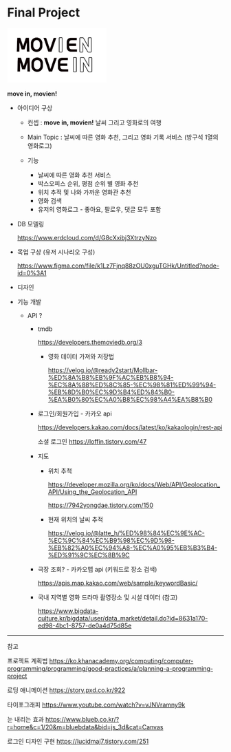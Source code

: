 # Final Project 



![캡처](final_project.assets/캡처-16526784052571.PNG)

**move in, movien!**



- 아이디어 구상

  - 컨셉 : **move in, movien!** 날씨 그리고 영화로의 여행

  - Main Topic :  날씨에 따른 영화 추천, 그리고 영화 기록 서비스 (방구석 1열의 영화로그)

  - 기능  
    - 날씨에 따른 영화 추천 서비스
    - 박스오피스 순위, 평점 순위 별 영화 추천
    - 위치 추적 및 나와 가까운 영화관 추천
    - 영화 검색
    - 유저의 영화로그 - 좋아요, 팔로우, 댓글 모두 포함

  

- DB 모델링

  https://www.erdcloud.com/d/G8cXxibj3XtrzyNzo

  

- 목업 구상 (유저 시나리오 구성)

  https://www.figma.com/file/k1Lz7Fjnq88zOU0xguTGHk/Untitled?node-id=0%3A1

  

- 디자인

  

- 기능 개발

  - API ?

    - tmdb

      https://developers.themoviedb.org/3

      - 영화 데이터 가져와 저장법

        https://velog.io/@ready2start/Mollbar-%ED%8A%B8%EB%9F%AC%EB%B8%94-%EC%8A%88%ED%8C%85-%EC%98%81%ED%99%94-%EB%8D%B0%EC%9D%B4%ED%84%B0-%EA%B0%80%EC%A0%B8%EC%98%A4%EA%B8%B0

        
    
    - 로그인/회원가입 - 카카오 api
    
      https://developers.kakao.com/docs/latest/ko/kakaologin/rest-api
    
      소셜 로그인 https://loffin.tistory.com/47
    
    - 지도 
    
      - 위치 추척
    
        https://developer.mozilla.org/ko/docs/Web/API/Geolocation_API/Using_the_Geolocation_API
    
        https://7942yongdae.tistory.com/150
    
      - 현재 위치의 날씨 추적
    
        https://velog.io/@latte_h/%ED%98%84%EC%9E%AC-%EC%9C%84%EC%B9%98%EC%9D%98-%EB%82%A0%EC%94%A8-%EC%A0%95%EB%B3%B4-%ED%91%9C%EC%8B%9C
    
    - 극장 조회? - 카카오맵 api (키워드로 장소 검색)
    
      https://apis.map.kakao.com/web/sample/keywordBasic/
    
    - 국내 지역별 영화 드라마 촬영장소 및 시설 데이터 (참고)
    
      https://www.bigdata-culture.kr/bigdata/user/data_market/detail.do?id=8631a170-ed98-4bc1-8757-de0a4d75d85e
      
      



---------------------------------

참고

프로젝트 계획법 https://ko.khanacademy.org/computing/computer-programming/programming/good-practices/a/planning-a-programming-project

로딩 애니메이션 https://story.pxd.co.kr/922

타이포그래피 https://www.youtube.com/watch?v=vJNVramny9k

눈 내리는 효과 https://www.blueb.co.kr/?r=home&c=1/20&m=bluebdata&bid=js_3d&cat=Canvas

로그인 디자인 구현 https://lucidmaj7.tistory.com/251

